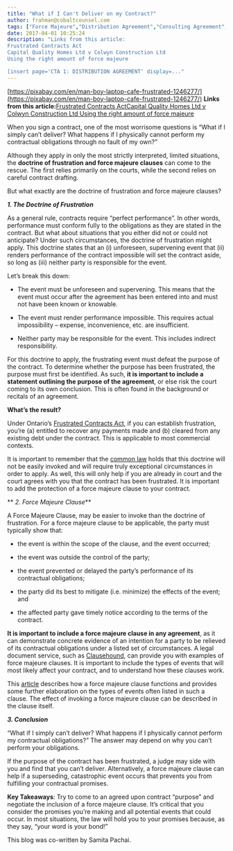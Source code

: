 ```yaml
---
title: "What if I Can't Deliver on my Contract?"
author: frahman@cobaltcounsel.com
tags: ["Force Majeure","Distribution Agreement","Consulting Agreement","Master Services Agreement","frahman"]
date: 2017-04-01 10:25:24
description: "Links from this article:
Frustrated Contracts Act
Capital Quality Homes Ltd v Colwyn Construction Ltd 
Using the right amount of force majeure

[insert page='CTA 1: DISTRIBUTION AGREEMENT' display=..."
---
```


[https://pixabay.com/en/man-boy-laptop-cafe-frustrated-1246277/](https://pixabay.com/en/man-boy-laptop-cafe-frustrated-1246277/)
**Links from this article:**[Frustrated Contracts Act](https://www.ontario.ca/laws/statute/90f34)[Capital Quality Homes Ltd v Colwyn Construction Ltd ](https://www.canlii.org/en/on/onca/doc/1975/1975canlii726/1975canlii726.html?searchUrlHash=AAAAAQAXZG9jdHJpbmUgb2YgZnJ1c3RyYXRpb24AAAAAAQ&amp;resultIndex=1)[Using the right amount of force majeure](http://multiplicity.media/2015/07/16/using-the-right-amount-offorce-majeure/)

When you sign a contract, one of the most worrisome questions is “What if I simply can’t deliver? What happens if I physically cannot perform my contractual obligations through no fault of my own?”

Although they apply in only the most strictly interpreted, limited situations, the **doctrine of frustration and force majeure clauses** can come to the rescue. The first relies primarily on the courts, while the second relies on careful contract drafting.

But what exactly are the doctrine of frustration and force majeure clauses?

***1. The Doctrine of Frustration***

As a general rule, contracts require “perfect performance”. In other words, performance must conform fully to the obligations as they are stated in the contract. But what about situations that you either did not or could not anticipate? Under such circumstances, the doctrine of frustration might apply. This doctrine states that an (i) unforeseen, supervening event that (ii) renders performance of the contract impossible will set the contract aside, so long as (iii) neither party is responsible for the event.

Let’s break this down:

- The event must be unforeseen and supervening. This means that the event must occur after the agreement has been entered into and must not have been known or knowable.

- The event must render performance impossible. This requires actual impossibility – expense, inconvenience, etc. are insufficient.

- Neither party may be responsible for the event. This includes indirect responsibility.

For this doctrine to apply, the frustrating event must defeat the purpose of the contract. To determine whether the purpose has been frustrated, the purpose must first be identified. As such, **it is important to include a statement outlining the purpose of the agreement**, or else risk the court coming to its own conclusion. This is often found in the background or recitals of an agreement.

**What’s the result?**

Under Ontario’s [Frustrated Contracts Act](https://www.ontario.ca/laws/statute/90f34), if you can establish frustration, you’re (a) entitled to recover any payments made and (b) cleared from any existing debt under the contract. This is applicable to most commercial contexts.

It is important to remember that the [common law](https://www.canlii.org/en/on/onca/doc/1975/1975canlii726/1975canlii726.html?searchUrlHash=AAAAAQAXZG9jdHJpbmUgb2YgZnJ1c3RyYXRpb24AAAAAAQ&amp;resultIndex=1) holds that this doctrine will not be easily invoked and will require truly exceptional circumstances in order to apply. As well, this will only help if you are already in court and the court agrees with you that the contract has been frustrated. It is important to add the protection of a force majeure clause to your contract.

**
*2. Force Majeure Clause***

A Force Majeure Clause, may be easier to invoke than the doctrine of frustration. For a force majeure clause to be applicable, the party must typically show that:

- the event is within the scope of the clause, and the event occurred;

- the event was outside the control of the party;

- the event prevented or delayed the party’s performance of its contractual obligations;

- the party did its best to mitigate (i.e. minimize) the effects of the event; and

- the affected party gave timely notice according to the terms of the contract.

**It is important to include a force majeure clause in any agreement**, as it can demonstrate concrete evidence of an intention for a party to be relieved of its contractual obligations under a listed set of circumstances. A legal document service, such as [Clausehound](https://clausehound.com/small-business-law-library/), can provide you with examples of  force majeure clauses. It is important to include the types of events that will most likely affect your contract, and to understand how these clauses work.

This [article](http://multiplicity.media/2015/07/16/using-the-right-amount-offorce-majeure/) describes how a force majeure clause functions and provides some further elaboration on the types of events often listed in such a clause. The effect of invoking a force majeure clause can be described in the clause itself.
 
***3. Conclusion***

“What if I simply can’t deliver? What happens if I physically cannot perform my contractual obligations?” The answer may depend on why you can’t perform your obligations.

If the purpose of the contract has been frustrated, a judge may side with you and find that you can’t deliver. Alternatively, a force majeure clause can help if a superseding, catastrophic event occurs that prevents you from fulfilling your contractual promises.

**Key Takeaways**: Try to come to an agreed upon contract “purpose” and negotiate the inclusion of a force majeure clause. It’s critical that you consider the promises you’re making and all potential events that could occur. In most situations, the law will hold you to your promises because, as they say, “your word is your bond!”

 

This blog was co-written by Samita Pachai.